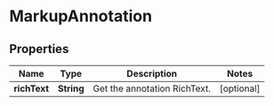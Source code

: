 
# MarkupAnnotation

## Properties
Name | Type | Description | Notes
------------ | ------------- | ------------- | -------------
**richText** | **String** | Get the annotation RichText. |  [optional]



